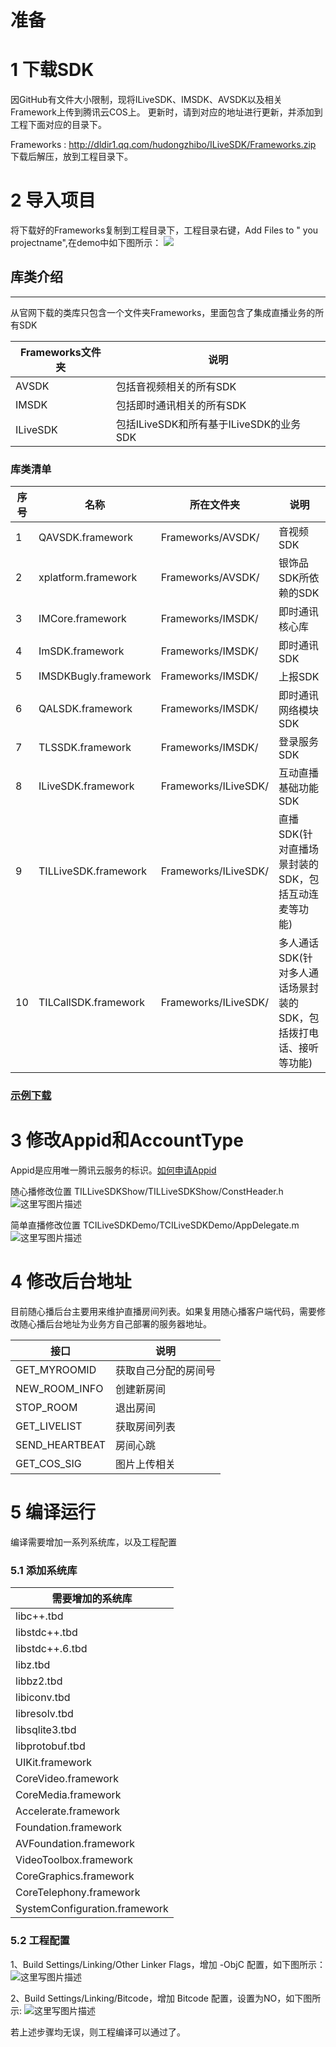 # 准备

# 1 下载SDK

因GitHub有文件大小限制，现将ILiveSDK、IMSDK、AVSDK以及相关Framework上传到腾讯云COS上。 更新时，请到对应的地址进行更新，并添加到工程下面对应的目录下。

Frameworks : http://dldir1.qq.com/hudongzhibo/ILiveSDK/Frameworks.zip 下载后解压，放到工程目录下。


# 2 导入项目
将下载好的Frameworks复制到工程目录下，工程目录右键，Add Files to " you projectname",在demo中如下图所示：
![](http://img.blog.csdn.net/20161117120226091)

## 库类介绍
-----
从官网下载的类库只包含一个文件夹Frameworks，里面包含了集成直播业务的所有SDK

|Frameworks文件夹|说明|
|---|---|
|AVSDK|包括音视频相关的所有SDK|
|IMSDK|包括即时通讯相关的所有SDK|
|ILiveSDK|包括ILiveSDK和所有基于ILiveSDK的业务SDK|

### 库类清单
|序号|名称|所在文件夹|说明|
|---|---|---|---|
|1|QAVSDK.framework|Frameworks/AVSDK/|音视频SDK|
|2|xplatform.framework|Frameworks/AVSDK/|银饰品SDK所依赖的SDK|
|3|IMCore.framework|Frameworks/IMSDK/|即时通讯核心库|
|4|ImSDK.framework|Frameworks/IMSDK/|即时通讯SDK|
|5|IMSDKBugly.framework|Frameworks/IMSDK/|上报SDK|
|6|QALSDK.framework|Frameworks/IMSDK/|即时通讯网络模块SDK|
|7|TLSSDK.framework|Frameworks/IMSDK/|登录服务SDK|
|8|ILiveSDK.framework|Frameworks/ILiveSDK/|互动直播基础功能SDK|
|9|TILLiveSDK.framework|Frameworks/ILiveSDK/|直播SDK(针对直播场景封装的SDK，包括互动连麦等功能)|
|10|TILCallSDK.framework|Frameworks/ILiveSDK/|多人通话SDK(针对多人通话场景封装的SDK，包括拨打电话、接听等功能)|

### [示例下载](https://github.com/zhaoyang21cn/ILiveSDK_iOS_Demos/tree/master/TCILiveSDKDemo)

# 3 修改Appid和AccountType
Appid是应用唯一腾讯云服务的标识。[如何申请Appid](https://www.qcloud.com/doc/product/268/4899)

随心播修改位置
TILLiveSDKShow/TILLiveSDKShow/ConstHeader.h
![这里写图片描述](http://img.blog.csdn.net/20161117120650470)

简单直播修改位置
TCILiveSDKDemo/TCILiveSDKDemo/AppDelegate.m
![这里写图片描述](http://img.blog.csdn.net/20161117120702689)


# 4 修改后台地址
目前随心播后台主要用来维护直播房间列表。如果复用随心播客户端代码，需要修改随心播后台地址为业务方自己部署的服务器地址。 <br />     

| 接口| 说明 |
|---------|---------|
| GET_MYROOMID | 获取自己分配的房间号 |
| NEW_ROOM_INFO | 创建新房间 |
| STOP_ROOM | 退出房间 |
| GET_LIVELIST | 获取房间列表 |
| SEND_HEARTBEAT | 房间心跳 |
| GET_COS_SIG | 图片上传相关 |


# 5 编译运行
编译需要增加一系列系统库，以及工程配置
### 5.1 添加系统库
|  需要增加的系统库 |
|------------|
|libc++.tbd|
|libstdc++.tbd|
|libstdc++.6.tbd|
|libz.tbd|
|libbz2.tbd|
|libiconv.tbd|
|libresolv.tbd|
|libsqlite3.tbd|
|libprotobuf.tbd|
|UIKit.framework|
|CoreVideo.framework|
|CoreMedia.framework|
|Accelerate.framework|
|Foundation.framework|
|AVFoundation.framework|
|VideoToolbox.framework|
|CoreGraphics.framework|
|CoreTelephony.framework|
|SystemConfiguration.framework|

### 5.2 工程配置
1、Build Settings/Linking/Other Linker Flags，增加 -ObjC 配置，如下图所示：
![这里写图片描述](http://img.blog.csdn.net/20161117122035835)

2、Build Settings/Linking/Bitcode，增加 Bitcode 配置，设置为NO，如下图所示:
![这里写图片描述](http://img.blog.csdn.net/20161117122344726)

若上述步骤均无误，则工程编译可以通过了。

